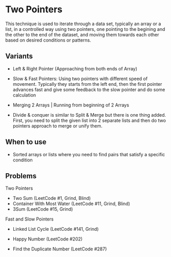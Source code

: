 # Two Pointers

This technique is used to iterate through a data set, typically an array or a list, in a controlled way using two pointers, one pointing to the begining and the other to the end of the dataset, and moving them towards each other based on desired conditions or patterns.

## Variants

- Left & Right Pointer (Approaching from both ends of Array)

- Slow & Fast Pointers: Using two pointers with different speed of movement. Typically they starts from the left end, then the first pointer advances fast and give some feedback to the slow pointer and do some calculation

- Merging 2 Arrays | Running from beginning of 2 Arrays

- Divide & conquer is similar to Split & Merge but there is one thing added. First, you need to split the given list into 2 separate lists and then do two pointers approach to merge or unify them.

## When to use

- Sorted arrays or lists where you need to find pairs that satisfy a specific condition

## Problems

Two Pointers

- Two Sum (LeetCode #1, Grind, Blind)
- Container With Most Water (LeetCode #11, Grind, Blind)
- 3Sum (LeetCode #15, Grind)

Fast and Slow Pointers

- Linked List Cycle (LeetCode #141, Grind)
- Happy Number (LeetCode #202)

- Find the Duplicate Number (LeetCode #287)
